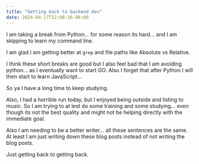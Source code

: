```yaml
---
title: "Getting back to backend dev"
date: 2024-04-17T22:08:16-06:00
---
```


I am taking a break from Python... for some reason its hard... and I am skipping to learn my command line.

I am glad I am getting better at `grep` and file paths like Absolute vs Relative. 

I think these short breaks are good but I also feel bad that I am avoiding python... as I eventually want to start GO. Also I forget that after Python I will then start to learn JavaScript...

So ya I have a long time to keep studying. 

Also, I had a horrible run today, but I enjoyed being outside and listing to music. So I am trying to at lest do some training and some studying... even though its not the best quality and might not be helping directly with the immediate goal. 

Also I am needing to be a better writer... all these sentences are the same. At least I am just writing down these blog posts instead of not writing the blog posts.

Just getting back to getting back. 
